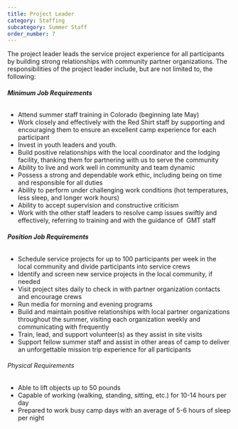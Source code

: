 ```yaml
---
title: Project Leader
category: Staffing
subcategory: Summer Staff
order_number: 7
---
```


The project leader leads the service project experience for all participants by building strong relationships with community partner organizations. The responsibilities of the project leader include, but are not limited to, the following:

###### **Minimum Job Requirements**

<div><ul><li>Attend summer staff training in Colorado (beginning late May)</li><li>Work closely and effectively with the Red Shirt staff by supporting and encouraging them to ensure an excellent camp experience for each participant</li><li>Invest in youth leaders and youth.&nbsp;</li><li>Build positive relationships with the local coordinator and the lodging facility, thanking them for partnering with us to serve the community</li><li>Ability to live and work well in community and team dynamic</li><li>Possess a strong and dependable work ethic, including being on time and responsible for all duties</li><li>Ability to perform under challenging work conditions (hot temperatures, less sleep, and longer work hours)</li><li>Ability to accept supervision and constructive criticism</li><li>Work with the other staff leaders to resolve camp issues swiftly and effectively, referring to training and with the guidance of&nbsp; GMT staff</li></ul><h6><strong>Position Job Requirements</strong></h6></div>

<div><div><ul><li>Schedule service projects for up to 100 participants per week in the local community and divide participants into service crews</li><li>Identify and screen new service projects in the local community, if needed</li><li>Visit project sites daily to check in with partner organization contacts and encourage crews</li><li>Run media for morning and evening programs</li><li>Build and maintain positive relationships with local partner organizations throughout the summer, visiting each organization weekly and communicating with frequently</li><li>Train, lead, and support volunteer(s) as they assist in site visits</li><li>Support fellow summer staff and assist in other areas of camp to deliver an unforgettable mission trip experience for all participants</li></ul></div><div><h6>Physical Requirements</h6><ul><li>Able to lift objects up to 50 pounds</li><li>Capable of working (walking, standing, sitting, etc.) for 10-14 hours per day</li><li>Prepared to work busy camp days with an average of 5-6 hours of sleep per night</li></ul></div></div>
